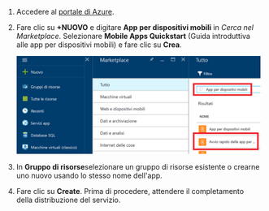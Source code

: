 1. Accedere al [portale di Azure].
2. Fare clic su **+NUOVO** e digitare **App per dispositivi mobili** in *Cerca nel Marketplace*. Selezionare **Mobile Apps Quickstart** (Guida introduttiva alle app per dispositivi mobili) e fare clic su **Crea**.
   
    ![Portale di Azure con evidenziata la guida introduttiva alle app per dispositivi mobili](./media/app-service-mobile-dotnet-backend-create-new-service/search-mobile-apps-quickstart.png)
3. In **Gruppo di risorse**selezionare un gruppo di risorse esistente o crearne uno nuovo usando lo stesso nome dell'app. 
4. Fare clic su **Create**. Prima di procedere, attendere il completamento della distribuzione del servizio.

<!-- URLs. -->
[portale di Azure]: https://portal.azure.com/
